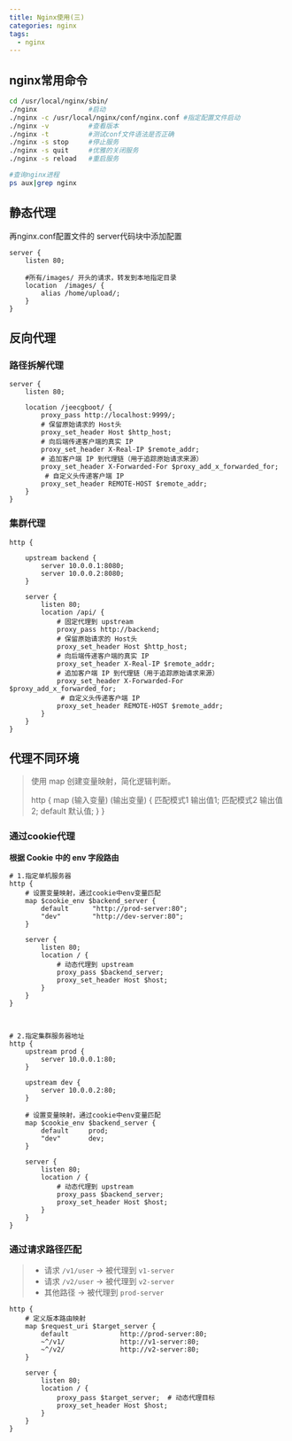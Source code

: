 ```yaml
---
title: Nginx使用(三)
categories: nginx
tags:
  - nginx
---
```






## nginx常用命令

```sh
cd /usr/local/nginx/sbin/
./nginx				#启动
./nginx -c /usr/local/nginx/conf/nginx.conf #指定配置文件启动
./nginx -v			#查看版本
./nginx -t			#测试conf文件语法是否正确
./nginx -s stop		#停止服务
./nginx -s quit		#优雅的关闭服务
./nginx -s reload	#重启服务

#查询nginx进程
ps aux|grep nginx

```









## 静态代理

再nginx.conf配置文件的 server代码块中添加配置

```nginx
server {
    listen 80;
    
    #所有/images/ 开头的请求，转发到本地指定目录
    location  /images/ {
        alias /home/upload/;
    }
}
```







## 反向代理

### 路径拆解代理

```nginx
server {
    listen 80;

    location /jeecgboot/ {
        proxy_pass http://localhost:9999/;
        # 保留原始请求的 Host头
        proxy_set_header Host $http_host;
        # 向后端传递客户端的真实 IP
        proxy_set_header X-Real-IP $remote_addr;
        # 追加客户端 IP 到代理链（用于追踪原始请求来源）
        proxy_set_header X-Forwarded-For $proxy_add_x_forwarded_for;
         # 自定义头传递客户端 IP
        proxy_set_header REMOTE-HOST $remote_addr;
    }
}
```



### 集群代理

```nginx
http {
    
    upstream backend {
        server 10.0.0.1:8080;
        server 10.0.0.2:8080;
    }

    server {
        listen 80;
        location /api/ {
            # 固定代理到 upstream
            proxy_pass http://backend;  
            # 保留原始请求的 Host头
            proxy_set_header Host $http_host;
            # 向后端传递客户端的真实 IP
            proxy_set_header X-Real-IP $remote_addr;
            # 追加客户端 IP 到代理链（用于追踪原始请求来源）
            proxy_set_header X-Forwarded-For $proxy_add_x_forwarded_for;
             # 自定义头传递客户端 IP
            proxy_set_header REMOTE-HOST $remote_addr;
        }
    }
}
```





## 代理不同环境

> 使用 map 创建变量映射，简化逻辑判断。
>
> http {
>     map  (输入变量)   (输出变量)  {
>         匹配模式1 输出值1;
>         匹配模式2 输出值2;
>         default    默认值;
>     }
> }



### 通过cookie代理

**根据 Cookie 中的 env 字段路由**

```nginx
# 1.指定单机服务器
http {
    # 设置变量映射，通过cookie中env变量匹配
    map $cookie_env $backend_server {
        default      "http://prod-server:80";
        "dev"        "http://dev-server:80";
    }

    server {
        listen 80;
        location / {
            # 动态代理到 upstream
            proxy_pass $backend_server;
            proxy_set_header Host $host;
        }
    }
}



# 2.指定集群服务器地址
http {
    upstream prod {
        server 10.0.0.1:80;
    }

    upstream dev {
        server 10.0.0.2:80;
    }

    # 设置变量映射，通过cookie中env变量匹配
    map $cookie_env $backend_server {
        default     prod;
        "dev"       dev;
    }
    
    server {
        listen 80;
        location / {
            # 动态代理到 upstream
            proxy_pass $backend_server;
            proxy_set_header Host $host;
        }
    }
}
```



### 通过请求路径匹配

> - 请求 `/v1/user` → 被代理到 `v1-server`
> - 请求 `/v2/user` → 被代理到 `v2-server`
> - 其他路径 → 被代理到 `prod-server`

```nginx
http {
    # 定义版本路由映射
    map $request_uri $target_server {
        default             http://prod-server:80;
        ~^/v1/              http://v1-server:80;
        ~^/v2/              http://v2-server:80;
    }

    server {
        listen 80;
        location / {
            proxy_pass $target_server;  # 动态代理目标
            proxy_set_header Host $host;
        }
    }
}
```



